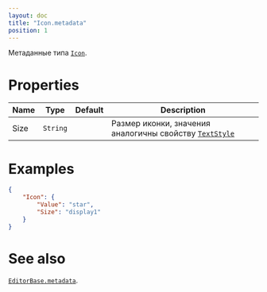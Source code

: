 ```yaml
---
layout: doc
title: "Icon.metadata"
position: 1
---
```


Метаданные типа [`Icon`](../).

# Properties

|Name|Type|Default|Description|
|----|----|-------|-----------|
|Size|`String`| |Размер иконки, значения аналогичны свойству [`TextStyle`](../../../Core/Style/TextStyle/)|

# Examples

```json
{
    "Icon": {
        "Value": "star",
        "Size": "display1"
    }
}
```


# See also

[`EditorBase.metadata`](../../EditorBase/EditorBase.metadata/).
